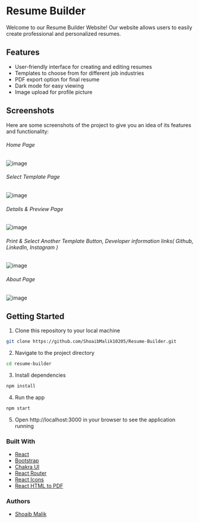 # Resume Builder

Welcome to our Resume Builder Website! Our website allows users to easily create professional and personalized resumes.

## Features
- User-friendly interface for creating and editing resumes
- Templates to choose from for different job industries
- PDF export option for final resume
- Dark mode for easy viewing
- Image upload for profile picture

## Screenshots
Here are some screenshots of the project to give you an idea of its features and functionality:

###### Home Page
![image](https://github.com/ShoaibMalik10205/Resume-Builder/assets/162782538/ae129105-fe2a-4f18-a737-5f89213565a7)

###### Select Template Page
![image](https://github.com/ShoaibMalik10205/Resume-Builder/assets/162782538/cca0de98-aa6b-4bf7-a88a-8c863e84f011)

###### Details & Preview Page
![image](https://github.com/ShoaibMalik10205/Resume-Builder/assets/162782538/ae3f8ec8-8104-4442-b500-88c7596510da)


###### Print & Select Another Template Button, Developer information links( Github,  LinkedIn, Instagram )
![image](https://github.com/ShoaibMalik10205/Resume-Builder/assets/162782538/6a564953-141a-4920-8329-22e1bbd4d55f)

###### About Page
![image](https://github.com/ShoaibMalik10205/Resume-Builder/assets/162782538/4a4c1755-6d3b-4ef6-a94b-cd6ae2af37e3)


## Getting Started
1. Clone this repository to your local machine
```bash
git clone https://github.com/ShoaibMalik10205/Resume-Builder.git
```
2. Navigate to the project directory
```bash
cd resume-builder
```
3. Install dependencies
```bash
npm install
```
4. Run the app
```bash
npm start
```
5. Open http://localhost:3000 in your browser to see the application running

### Built With
- [React](https://reactjs.org/)
- [Bootstrap](https://getbootstrap.com/)
- [Chakra UI](https://chakra-ui.com/)
- [React Router](https://reactrouter.com/)
- [React Icons](https://react-icons.github.io/react-icons/)
- [React HTML to PDF](https://www.npmjs.com/package/react-html-to-pdf)

### Authors
- [Shoaib Malik](https://www.linkedin.com/in/shoaib-malik-697531253/)
 
 
